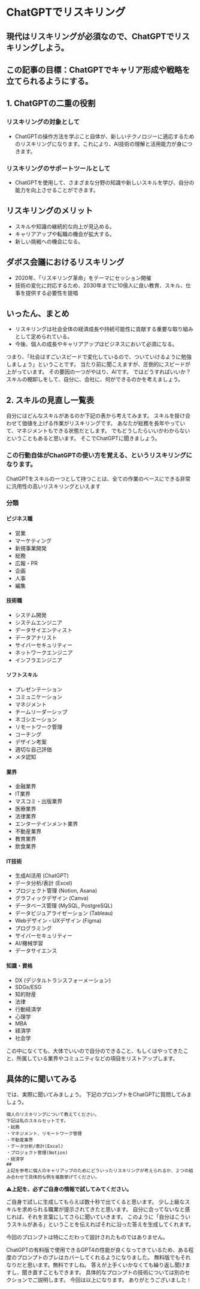 # ChatGPTでリスキリング

## 現代はリスキリングが必須なので、ChatGPTでリスキリングしよう。

## この記事の目標：ChatGPTでキャリア形成や戦略を立てられるようにする。

## 1. ChatGPTの二重の役割

### リスキリングの対象として

- ChatGPTの操作方法を学ぶこと自体が、新しいテクノロジーに適応するためのリスキリングになります。これにより、AI技術の理解と活用能力が身につきます。

### リスキリングのサポートツールとして

- ChatGPTを使用して、さまざまな分野の知識や新しいスキルを学び、自分の能力を向上させることができます。

## リスキリングのメリット

- スキルや知識の継続的な向上が見込める。
- キャリアアップや転職の機会が拡大する。
- 新しい挑戦への機会になる。

## ダボス会議におけるリスキリング

- 2020年、「リスキリング革命」をテーマにセッション開催
- 技術の変化に対応するため、2030年までに10億人に良い教育、スキル、仕事を提供する必要性を提唱

## いったん、まとめ

- リスキリングは社会全体の経済成長や持続可能性に貢献する重要な取り組みとして定められている。
- 今後、個人の成長やキャリアアップはビジネスにおいて必須になる。

つまり、「社会はすごいスピードで変化しているので、ついていけるように勉強しましょう」ということです。
当たり前に聞こえますが、圧倒的にスピードが上がっています。
その要因の一つがやはり、AIです。
ではどうすればいいか？
スキルの棚卸しをして、自分に、会社に、何ができるのかを考えましょう。

## 2. スキルの見直し一覧表

自分にはどんなスキルがあるのか下記の表から考えてみます。
スキルを掛け合わせて価値を上げる作業がリスキリングです。
あなたが総務を長年やっていて、マネジメントもできる状態だとします。
でもどうしたらいいかわからないということもあると思います。
そこでChatGPTに聞きましょう。

### この行動自体がChatGPTの使い方を覚える、というリスキリングになります。

ChatGPTをスキルの一つとして持つことは、全ての作業のベースにできる非常に汎用性の高いリスキリングといえます

### 分類

#### ビジネス職
- 営業
- マーケティング
- 新規事業開発
- 総務
- 広報・PR
- 企画
- 人事
- 編集

#### 技術職
- システム開発
- システムエンジニア
- データサイエンティスト
- データアナリスト
- サイバーセキュリティー
- ネットワークエンジニア
- インフラエンジニア

#### ソフトスキル
- プレゼンテーション
- コミュニケーション
- マネジメント
- チームリーダーシップ
- ネゴシエーション
- リモートワーク管理
- コーチング
- デザイン考案
- 適切な自己評価
- メタ認知

#### 業界
- 金融業界
- IT業界
- マスコミ・出版業界
- 医療業界
- 法律業界
- エンターテインメント業界
- 不動産業界
- 教育業界
- 飲食業界

#### IT技術
- 生成AI活用 (ChatGPT)
- データ分析/表計 (Excel)
- プロジェクト管理 (Notion, Asana)
- グラフィックデザイン (Canva)
- データベース管理 (MySQL, PostgreSQL)
- データビジュアライゼーション (Tableau)
- Webデザイン・UXデザイン (Figma)
- プログラミング
- サイバーセキュリティー
- AI/機械学習
- データサイエンス

#### 知識・資格
- DX (デジタルトランスフォーメーション)
- SDGs/ESG
- 知的財産
- 法律
- 行動経済学
- 心理学
- MBA
- 経済学
- 社会学

この中になくても、大体でいいので自分のできること、もしくはやってきたこと、所属している業界やコミュニティなどの項目をリストアップします。

## 具体的に聞いてみる

では、実際に聞いてみましょう。
下記のプロンプトをChatGPTに質問してみましょう。

```
個人のリスキリングについて教えてください。
下記は私のスキルセットです。
・総務
・マネジメント、リモートワーク管理
・不動産業界
・データ分析/表計(Excel)
・プロジェクト管理(Notion)
・経済学
##
上記を参考に個人のキャリアップのためにどういったリスキリングが考えられるか、２つの組み合わせで具体的な例を複数挙げてください。
```

**⚠️上記を、必ずご自身の情報で試してみてください。**

ご自身で試しに生成してもらえば数十秒で出てくると思います。
少し上級なスキルを求められる職業が提示されてきたと思います。
自分に合ってないなと感じれば、それを言葉にしてさらに聞いていきます。
このように「自分はこういうスキルがある」ということを伝えればそれに沿った答えを生成してくれます。

今回のプロンプトは特にこだわって設計されたものではありません。

ChatGPTの有料版で使用できるGPT4の性能が良くなってきているため、ある程度のプロンプトのブレはカバーしてくれるようになりました。
無料版でもそれなりだと思います。無料ですしね。
答えが上手くいかなくても繰り返し聞けますし、聞き直すこともできます。
具体的なプロンプトの技術については別のセクションでご説明します。
今回は以上になります。
ありがとうございました！